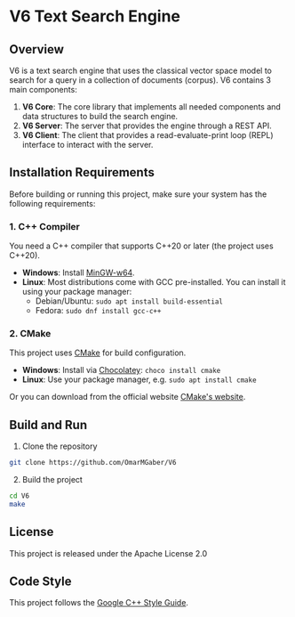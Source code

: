 # V6 Text Search Engine

## Overview
V6 is a text search engine that uses the classical vector space model to search for a query in a collection of documents (corpus).
V6 contains 3 main components:
1. **V6 Core**: The core library that implements all needed components and data structures to build the search engine.
2. **V6 Server**: The server that provides the engine through a REST API.
3. **V6 Client**: The client that provides a read-evaluate-print loop (REPL) interface to interact with the server.

## Installation Requirements 

Before building or running this project, make sure your system has the following requirements:

### 1. C++ Compiler

You need a C++ compiler that supports C++20 or later (the project uses C++20). 

- **Windows**: Install [MinGW-w64](https://www.mingw-w64.org/).
- **Linux**: Most distributions come with GCC pre-installed. You can install it using your package manager:
  - Debian/Ubuntu: `sudo apt install build-essential`
  - Fedora: `sudo dnf install gcc-c++`

### 2. CMake

This project uses [CMake](https://cmake.org/) for build configuration.
  * **Windows**: Install via [Chocolatey](https://chocolatey.org/): `choco install cmake`
  * **Linux**: Use your package manager, e.g. `sudo apt install cmake`

Or you can download from the official website [CMake's website](https://cmake.org/).

## Build and Run
1. Clone the repository
```bash
git clone https://github.com/OmarMGaber/V6
```

2. Build the project
```bash
cd V6
make
```

## License
This project is released under the Apache License 2.0

## Code Style
This project follows the [Google C++ Style Guide](https://google.github.io/styleguide/cppguide.html).